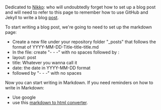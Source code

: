 Dedicated to [Nikko](./index.html): who will undoubtedly forget how to set up a blog post and will need to refer to this page to remember how to use GitHub and Jekyll to write a blog [post](./_posts). 

To start writing a blog post, we're going to need to set up the markdown page:
* Create a new file under your repository folder "\_posts" that follows the format of YYYY-MM-DD-Title-title-title.md
* In the file: create "- - -" with no spaces followed by :
* layout: post
* title: Whatever you wanna call it
* date: the date in YYYY-MM-DD format
* followed by "- - -" with no spaces

Now you can start writing in Markdown. If you need reminders on how to write in Markdown:
* Use google
* use this [markdown to html converter](https://markdowntohtml.com/).
